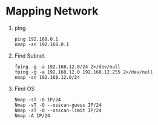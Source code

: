 # Mapping Network

1. ping 

       ping 192.168.0.1
       nmap -sn 192.168.0.1
     
2. Find Subnet 

       fping -g -a 192.168.12.0/24 2>/dev/null
       fping -g -a 192.168.12.0 192.168.12.255 2>/dev/null
       nmap -sn 192.168.12.0/24 
      
      
3. Find OS 

       Nmap -sT -O IP/24
       Nmap -sT -O --osscan-guess IP/24
       Nmap -sT -O --osscan-limit IP/24
       Nmap -A IP/24

